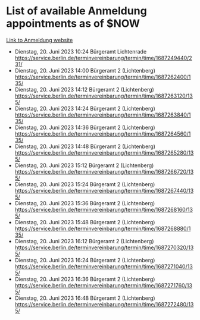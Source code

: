 # List of available Anmeldung appointments as of $NOW
[Link to Anmeldung website](https://service.berlin.de/terminvereinbarung/termin/tag.php?termin=1&anliegen[]=120686&dienstleisterlist=122210,122217,327316,122219,327312,122227,327314,122231,327346,122243,327348,122254,122252,329742,122260,329745,122262,329748,122271,327278,122273,327274,122277,327276,330436,122280,327294,122282,327290,122284,327292,122291,327270,122285,327266,122286,327264,122296,327268,150230,329760,122297,327286,122294,327284,122312,329763,122314,329775,122304,327330,122311,327334,122309,327332,317869,122281,327352,122279,329772,122283,122276,327324,122274,327326,122267,329766,122246,327318,122251,327320,122257,327322,122208,327298,122226,327300&herkunft=http%3A%2F%2Fservice.berlin.de%2Fdienstleistung%2F120686%2F)
- Dienstag, 20. Juni 2023 10:24 Bürgeramt Lichtenrade https://service.berlin.de/terminvereinbarung/termin/time/1687249440/231/
- Dienstag, 20. Juni 2023 14:00 Bürgeramt 2 (Lichtenberg) https://service.berlin.de/terminvereinbarung/termin/time/1687262400/135/
- Dienstag, 20. Juni 2023 14:12 Bürgeramt 2 (Lichtenberg) https://service.berlin.de/terminvereinbarung/termin/time/1687263120/135/
- Dienstag, 20. Juni 2023 14:24 Bürgeramt 2 (Lichtenberg) https://service.berlin.de/terminvereinbarung/termin/time/1687263840/135/
- Dienstag, 20. Juni 2023 14:36 Bürgeramt 2 (Lichtenberg) https://service.berlin.de/terminvereinbarung/termin/time/1687264560/135/
- Dienstag, 20. Juni 2023 14:48 Bürgeramt 2 (Lichtenberg) https://service.berlin.de/terminvereinbarung/termin/time/1687265280/135/
- Dienstag, 20. Juni 2023 15:12 Bürgeramt 2 (Lichtenberg) https://service.berlin.de/terminvereinbarung/termin/time/1687266720/135/
- Dienstag, 20. Juni 2023 15:24 Bürgeramt 2 (Lichtenberg) https://service.berlin.de/terminvereinbarung/termin/time/1687267440/135/
- Dienstag, 20. Juni 2023 15:36 Bürgeramt 2 (Lichtenberg) https://service.berlin.de/terminvereinbarung/termin/time/1687268160/135/
- Dienstag, 20. Juni 2023 15:48 Bürgeramt 2 (Lichtenberg) https://service.berlin.de/terminvereinbarung/termin/time/1687268880/135/
- Dienstag, 20. Juni 2023 16:12 Bürgeramt 2 (Lichtenberg) https://service.berlin.de/terminvereinbarung/termin/time/1687270320/135/
- Dienstag, 20. Juni 2023 16:24 Bürgeramt 2 (Lichtenberg) https://service.berlin.de/terminvereinbarung/termin/time/1687271040/135/
- Dienstag, 20. Juni 2023 16:36 Bürgeramt 2 (Lichtenberg) https://service.berlin.de/terminvereinbarung/termin/time/1687271760/135/
- Dienstag, 20. Juni 2023 16:48 Bürgeramt 2 (Lichtenberg) https://service.berlin.de/terminvereinbarung/termin/time/1687272480/135/
